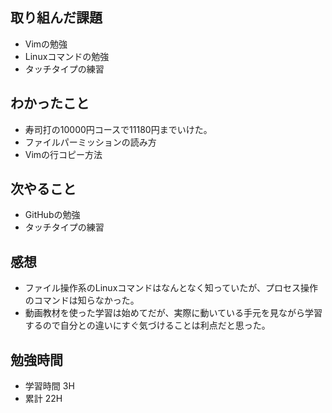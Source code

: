 ## 取り組んだ課題
- Vimの勉強
- Linuxコマンドの勉強
- タッチタイプの練習
## わかったこと
- 寿司打の10000円コースで11180円までいけた。
- ファイルパーミッションの読み方
- Vimの行コピー方法
## 次やること
- GitHubの勉強
- タッチタイプの練習
## 感想
- ファイル操作系のLinuxコマンドはなんとなく知っていたが、プロセス操作のコマンドは知らなかった。
- 動画教材を使った学習は始めてだが、実際に動いている手元を見ながら学習するので自分との違いにすぐ気づけることは利点だと思った。
## 勉強時間
- 学習時間 3H
- 累計 22H　
